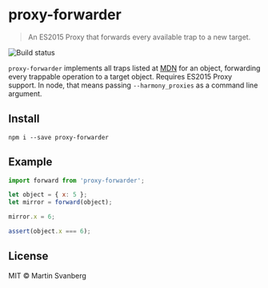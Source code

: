 # proxy-forwarder

> An ES2015 Proxy that forwards every available trap to a new target.

![Build status](https://img.shields.io/travis/msvbg/proxy-forwarder.svg)

`proxy-forwarder` implements all traps listed at [MDN](https://developer.mozilla.org/en/docs/Web/JavaScript/Reference/Global_Objects/Proxy) for an object, forwarding every trappable operation to a target object. Requires ES2015 Proxy support. In node, that means passing `--harmony_proxies` as a command line argument.

## Install
```
npm i --save proxy-forwarder
```

## Example
```js
import forward from 'proxy-forwarder';

let object = { x: 5 };
let mirror = forward(object);

mirror.x = 6;

assert(object.x === 6);
```

## License
MIT © Martin Svanberg
